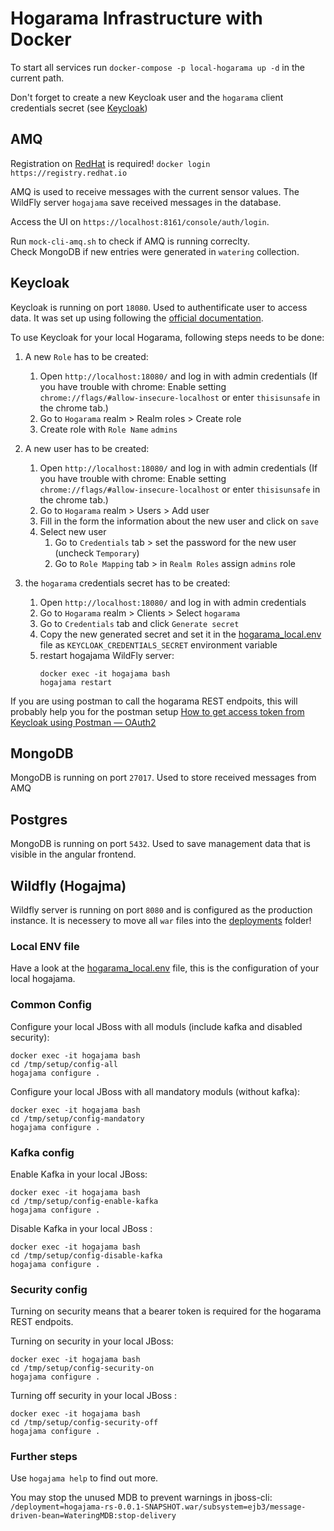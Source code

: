 # Hogarama Infrastructure with Docker

To start all services run `docker-compose -p local-hogarama up -d` in the current path.

Don't forget to create a new Keycloak user and the `hogarama` client credentials secret (see [Keycloak](#keycloak))

## AMQ

Registration on [RedHat](https://access.redhat.com/RegistryAuthentication) is required! 
`docker login https://registry.redhat.io`

AMQ is used to receive messages with the current sensor values.
The WildFly server `hogajama` save received messages in the database.

Access the UI on `https://localhost:8161/console/auth/login`.

Run `mock-cli-amq.sh` to check if AMQ is running correclty.\
Check MongoDB if new entries were generated in `watering` collection.

## Keycloak

Keycloak is running on port `18080`. Used to authentificate user to access data.
It was set up using following the [official documentation](https://www.keycloak.org/server/containers).

To use Keycloak for your local Hogarama, following steps needs to be done:

1. A new `Role` has to be created:

   1. Open `http://localhost:18080/` and log in with admin credentials (If you have trouble with chrome: Enable setting `chrome://flags/#allow-insecure-localhost`
      or enter `thisisunsafe` in the chrome tab.)
   2. Go to `Hogarama` realm > Realm roles > Create role
   3. Create role with `Role Name` `admins`

2. A new user has to be created:

   1. Open `http://localhost:18080/` and log in with admin credentials (If you have trouble with chrome: Enable setting `chrome://flags/#allow-insecure-localhost`
      or enter `thisisunsafe` in the chrome tab.)
   2. Go to `Hogarama` realm > Users > Add user
   3. Fill in the form the information about the new user and click on `save`
   5. Select new user
      1. Go to `Credentials` tab > set the password for the new user (uncheck `Temporary`)
      2. Go to `Role Mapping` tab > in `Realm Roles` assign `admins` role 

3. the `hogarama` credentials secret has to be created:

   1. Open `http://localhost:18080/` and log in with admin credentials
   2. Go to `Hogarama` realm > Clients > Select `hogarama`
   3. Go to `Credentials` tab and click `Generate secret`
   4. Copy the new generated secret and set it in the [hogarama_local.env](hogajama/local_env/hogarama_local.env) file as `KEYCLOAK_CREDENTIALS_SECRET` environment variable
   5. restart hogajama WildFly server:
      ```
      docker exec -it hogajama bash
      hogajama restart
      ```

If you are using postman to call the hogarama REST endpoits, this will probably help you for the postman setup [How to get access token from Keycloak using Postman — OAuth2](https://paulbares.medium.com/quick-tip-oauth2-with-keycloak-and-postman-cc7211b693a5)

## MongoDB

MongoDB is running on port `27017`. Used to store received messages from AMQ

## Postgres

MongoDB is running on port `5432`. Used to save management data that is visible in the angular frontend.

## Wildfly (Hogajma)

Wildfly server is running on port `8080` and is configured as the production instance.
It is necessery to move all `war` files into the [deployments](hogajama/deployments) folder!

### Local ENV file
Have a look at the [hogarama_local.env](hogajama/local_env/hogarama_local.env) file, this is the configuration of your local hogajama.

### Common Config
Configure your local JBoss with all moduls (include kafka and disabled security):
```
docker exec -it hogajama bash
cd /tmp/setup/config-all
hogajama configure .
```
Configure your local JBoss with all mandatory moduls (without kafka):
```
docker exec -it hogajama bash
cd /tmp/setup/config-mandatory
hogajama configure .
```

### Kafka config
Enable Kafka in your local JBoss:
```
docker exec -it hogajama bash
cd /tmp/setup/config-enable-kafka
hogajama configure .
```
Disable Kafka in your local JBoss :
```
docker exec -it hogajama bash
cd /tmp/setup/config-disable-kafka
hogajama configure .
```

### Security config
Turning on security means that a bearer token is required for the hogarama REST endpoits.

Turning on security in your local JBoss:
```
docker exec -it hogajama bash
cd /tmp/setup/config-security-on
hogajama configure .
```

Turning off security in your local JBoss :
```
docker exec -it hogajama bash
cd /tmp/setup/config-security-off
hogajama configure .
```

### Further steps
Use `hogajama help` to find out more.

You may stop the unused MDB to prevent warnings in jboss-cli: `/deployment=hogajama-rs-0.0.1-SNAPSHOT.war/subsystem=ejb3/message-driven-bean=WateringMDB:stop-delivery`


